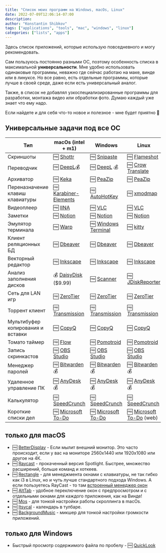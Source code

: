 ```yaml
---
title: "Список моих программ на Windows, macOs, Linux"
date: 2022-07-09T12:06:14-07:00
description: 
author: "Konstantin Shibkov"
tags: ["applications", "tools", "mac", "windows", "linux"]
categories: ["lists", "apps"]
---
```


Здесь список приложений, которые использую повседневного и могу
рекомендовать.

Сам пользуюсь постоянно разными ОС, поэтому особенность списка в
максимальной **универсальности**. Мне удобно использовать одинаковые программы,
неважно где сейчас работаю на маке, винде или в линуксе. Но все равно, есть
отдельные программы, которые лучше в своей среде, даже если есть универсальный
аналог.

Также, в список не добавлял узкоспециализированные программы для разработки,
монтажа видео или обработки фото. Думаю каждый уже знает что ему надо.

Если найдете и для себя что-то новое и полезное - мне будет приятно 🙂

## Универсальные задачи под все ОС

| Тип                               | macOs (intel + m1)                                                         | Windows                                                                                     | Linux                                                                                              |
| --------------------------------- | -------------------------------------------------------------------------- | ------------------------------------------------------------------------------------------- | -------------------------------------------------------------------------------------------------- |
| Скриншоты                         | 🆓 [Shottr](https://shottr.cc/)                                             | 🆓 [Snipaste](https://www.snipaste.com/)                                                     | 🆓 [Flameshot](https://flameshot.org/)                                                              |
| Переводчик                        | 🆓 [DeepL](https://www.deepl.com/translator)💰                               | 🆓 [DeepL](https://www.deepl.com/translator) 💰                                               | 🆓 [Crow Translate](https://crow-translate.github.io/)                                              |
| Архиватор                         | 🆓 [Keka](https://www.keka.io/)                                             | 🆓 [PeaZip](https://peazip.github.io/)                                                       | 🆓 [PeaZip](https://peazip.github.io/)                                                              |
| Переназначение клавиш клавиатуры  | 🆓 [Karabiner-Elements](https://karabiner-elements.pqrs.org/)               | 🆓 [AutoHotKey](https://www.autohotkey.com)                                                  | 🆓 [xmodmap](https://wiki.archlinux.org/title/Xmodmap_(%D0%A0%D1%83%D1%81%D1%81%D0%BA%D0%B8%D0%B9)) |
| Видеоплеер                        | 🆓 [IINA](https://iina.io/)                                                 | 🆓 [VLC](https://www.videolan.org/vlc/)                                                      | 🆓 [VLC](https://www.videolan.org/vlc/)                                                             |
| Заметки                           | 🆓 [Notion](https://www.notion.so/)                                         | 🆓 [Notion](https://www.notion.so/)                                                          | 🆓 [Notion](https://www.notion.so/)                                                                 |
| Эмулятор терминала                | 🆓 [Warp](https://www.warp.dev/)                                            | 🆓 [Windows Terminal](https://apps.microsoft.com/store/detail/windows-terminal/9N0DX20HK701) | 🆓 [kitty](https://github.com/kovidgoyal/kitty)                                                     |
| Клиент реляционных БД             | 🆓 [Dbeaver](https://dbeaver.io/)                                           | 🆓 [Dbeaver](https://dbeaver.io/)                                                            | 🆓 [Dbeaver](https://dbeaver.io/)                                                                   |
| Векторный редактор                | 🆓 [Inkscape](https://inkscape.org/)                                        | 🆓 [Inkscape](https://inkscape.org/)                                                         | 🆓 [Inkscape](https://inkscape.org/)                                                                |
| Анализ заполнения дисков          | 💰 [DaisyDisk](https://daisydiskapp.com/) ($9.99)                           | 🆓 [Scanner](http://www.steffengerlach.de/freeware/)                                         | 🆓 [JDiskReporter](http://www.jgoodies.com/downloads/jdiskreport/)                                  | 🆓 [JDiskReporter](http://www.jgoodies.com/downloads/jdiskreport/) |
| Сеть для LAN игр                  | 🆓 [ZeroTier](https://www.zerotier.com/)                                    | 🆓 [ZeroTier](https://www.zerotier.com/)                                                     | 🆓 [ZeroTier](https://www.zerotier.com/)                                                            |
| Торрент клиент                    | 🆓 [Transmission](https://transmissionbt.com/)                              | 🆓 [Transmission](https://transmissionbt.com/)                                               | 🆓 [Transmission](https://transmissionbt.com/)                                                      |
| Мультибуфер копирования и вставки | 🆓 [CopyQ](https://hluk.github.io/CopyQ/)                                   | 🆓 [CopyQ](https://hluk.github.io/CopyQ/)                                                    | 🆓 [CopyQ](https://hluk.github.io/CopyQ/)                                                           |
| Томато таймер                     | 🆓 [Flow](https://flowapp.info/)                                            | 🆓 [Pomotroid](https://splode.github.io/pomotroid/)                                          | 🆓 [Pomotroid](https://splode.github.io/pomotroid/)                                                 |
| Запись скринкастов                | 🆓 [OBS Studio](https://obsproject.com/)                                    | 🆓 [OBS Studio](https://obsproject.com/)                                                     | 🆓 [OBS Studio](https://obsproject.com/)                                                            |
| Менеджер паролей                  | 🆓 [Bitwarden](https://bitwarden.com/) 💰                                    | 🆓 [Bitwarden](https://bitwarden.com/) 💰                                                     | 🆓 [Bitwarden](https://bitwarden.com/) 💰                                                            |
| Удаленное управление ПК           | 🆓 [AnyDesk](https://anydesk.com/) 💰                                        | 🆓 [AnyDesk](https://anydesk.com/) 💰                                                         | 🆓 [AnyDesk](https://anydesk.com/) 💰                                                                |
| Калькулятор                       | 🆓 [SpeedCrunch](https://heldercorreia.bitbucket.io/speedcrunch/index.html) | 🆓 [SpeedCrunch](https://heldercorreia.bitbucket.io/speedcrunch/index.html)                  | 🆓 [SpeedCrunch](https://heldercorreia.bitbucket.io/speedcrunch/index.html)                         |
| Короткие списки дел               | 🆓 [Microsoft To-Do](https://todo.microsoft.com/tasks/)                     | 🆓 [Microsoft To-Do](https://todo.microsoft.com/tasks/)                                      | 🆓 [Microsoft To-Do](https://todo.microsoft.com/tasks/) (web)                                       |

## только для macOS

* 🆓 [BetterDisplay](https://github.com/waydabber/BetterDisplay) - Если мылит внешний монитор. Это часто происходит,
если у вас на мониторе 2560x1440 или 1920x1080 или другое на 4К.
* 🆓 [Raycast](https://www.raycast.com/) - прокаченный версия Spotlight. Быстрее, множество расширений,
больше команд и хоткеев.
* 🆓 [Rectangle](https://rectangleapp.com/) - для менеджмента окнами с клавиатуры, не так гибко как i3 в Linux,
но и чуть лучше стандартного подхода Windows. А если пользуетесь
RayCast - то там [встроенный менеджер окон](https://www.raycast.com/extensions/window-management)
* 🆓 [AltTab](https://alt-tab-macos.netlify.app/) - удобное переключение окон с предпросмотром и
с отдельными окнами для каждого приложения, как на Винде!
* 🆓 [Mos](https://mos.caldis.me/) - для тонкой настройки работы скроллинга в macOs.
* 🆓 [Itsycal](https://www.mowglii.com/itsycal/) - календарь в тулбаре.
* 🆓 [BackgroundMusic](https://github.com/kyleneideck/BackgroundMusic) - микшер для тонкой настройки громкости приложений.

## только для Windows

* Быстрый просмотр содержимого файла по пробелу - 🆓 [QuickLook](https://apps.microsoft.com/store/detail/quicklook/9NV4BS3L1H4S?hl=en-in&gl=IN)
  
